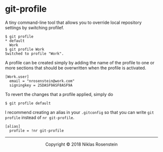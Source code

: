 # git-profile

A tiny command-line tool that allows you to override local repository
settings by switching profilef.

    $ git profile
    * default
      Work
    $ git profile Work
    Switched to profile "Work".

A profile can be created simply by adding the name of the profile to one
or more sections that should be overwritten when the profile is activated.

    [Work.user]
      email = "nrosenstein@work.com"
      signingkey = 2SDASF9ASF8ASF9A

To revert the changes that a profile applied, simply do

    $ git profile default

I recommend creating an alias in your `.gitconfig` so that you can write
`git profile` instead of `nr git-profile`.

    [alias]
      profile = !nr git-profile

---

<p align="center">Copyright &copy; 2018 Niklas Rosenstein</p>
